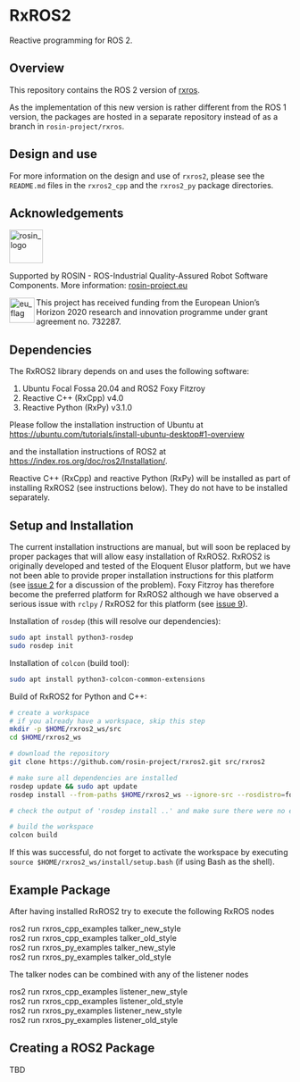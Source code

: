 # RxROS2

Reactive programming for ROS 2.

## Overview

This repository contains the ROS 2 version of [rxros](https://github.com/rosin-project/rxros).

As the implementation of this new version is rather different from the ROS 1 version, the packages are hosted in a separate repository instead of as a branch in `rosin-project/rxros`.


## Design and use

For more information on the design and use of `rxros2`, please see the `README.md` files in the `rxros2_cpp` and the `rxros2_py` package directories.


## Acknowledgements

<!-- 
    ROSIN acknowledgement from the ROSIN press kit
    @ https://github.com/rosin-project/press_kit
-->

<a href="http://rosin-project.eu">
  <img src="http://rosin-project.eu/wp-content/uploads/rosin_ack_logo_wide.png" alt="rosin_logo" height="60">
</a>

Supported by ROSIN - ROS-Industrial Quality-Assured Robot Software Components.
More information: <a href="http://rosin-project.eu">rosin-project.eu</a>

<img src="http://rosin-project.eu/wp-content/uploads/rosin_eu_flag.jpg" alt="eu_flag" height="45" align="left" >

This project has received funding from the European Union’s Horizon 2020 research and innovation programme under grant agreement no. 732287.


## Dependencies

The RxROS2 library depends on and uses the following software:

 1. Ubuntu Focal Fossa 20.04 and ROS2 Foxy Fitzroy
 1. Reactive C++ (RxCpp) v4.0
 1. Reactive Python (RxPy) v3.1.0

Please follow the installation instruction of Ubuntu at
https://ubuntu.com/tutorials/install-ubuntu-desktop#1-overview

and the installation instructions of ROS2 at
https://index.ros.org/doc/ros2/Installation/.

Reactive C++ (RxCpp) and reactive Python (RxPy) will be installed as part of installing RxROS2 (see instructions below).
They do not have to be installed separately.

## Setup and Installation

The current installation instructions are manual, but will soon be replaced by proper packages that will allow easy installation of RxROS2.
RxROS2 is originally developed and tested of the Eloquent Elusor platform, but we have not been able to provide proper installation instructions for this platform (see [issue 2](https://github.com/rosin-project/rxros2/issues/2) for a discussion of the problem).
Foxy Fitzroy has therefore become the preferred platform for RxROS2 although we have observed a serious issue with `rclpy` / RxROS2 for this platform (see [issue 9](https://github.com/rosin-project/rxros9/issues/2)).

Installation of `rosdep` (this will resolve our dependencies):

```bash
sudo apt install python3-rosdep
sudo rosdep init
```

Installation of `colcon` (build tool):

```bash
sudo apt install python3-colcon-common-extensions
```

Build of RxROS2 for Python and C++:

```bash
# create a workspace
# if you already have a workspace, skip this step
mkdir -p $HOME/rxros2_ws/src
cd $HOME/rxros2_ws

# download the repository
git clone https://github.com/rosin-project/rxros2.git src/rxros2

# make sure all dependencies are installed
rosdep update && sudo apt update
rosdep install --from-paths $HOME/rxros2_ws --ignore-src --rosdistro=foxy

# check the output of 'rosdep install ..' and make sure there were no errors

# build the workspace
colcon build
```

If this was successful, do not forget to activate the workspace by executing `source $HOME/rxros2_ws/install/setup.bash` (if using Bash as the shell).


## Example Package

After having installed RxROS2 try to execute the following RxROS nodes

ros2 run rxros_cpp_examples talker_new_style<br>
ros2 run rxros_cpp_examples talker_old_style<br>
ros2 run rxros_py_examples talker_new_style<br>
ros2 run rxros_py_examples talker_old_style<br>

The talker nodes can be combined with any of the listener nodes

ros2 run rxros_cpp_examples listener_new_style<br>
ros2 run rxros_cpp_examples listener_old_style<br>
ros2 run rxros_py_examples listener_new_style<br>
ros2 run rxros_py_examples listener_old_style<br>

## Creating a ROS2 Package

TBD
